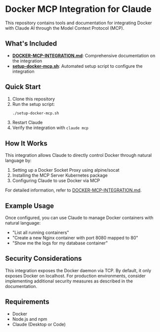 # Docker MCP Integration for Claude

This repository contains tools and documentation for integrating Docker with Claude AI through the Model Context Protocol (MCP).

## What's Included

- **[DOCKER-MCP-INTEGRATION.md](./DOCKER-MCP-INTEGRATION.md)**: Comprehensive documentation on the integration
- **[setup-docker-mcp.sh](./setup-docker-mcp.sh)**: Automated setup script to configure the integration

## Quick Start

1. Clone this repository
2. Run the setup script:
   ```bash
   ./setup-docker-mcp.sh
   ```
3. Restart Claude
4. Verify the integration with `claude mcp`

## How It Works

This integration allows Claude to directly control Docker through natural language by:

1. Setting up a Docker Socket Proxy using alpine/socat
2. Installing the MCP Server Kubernetes package
3. Configuring Claude to use Docker via MCP

For detailed information, refer to [DOCKER-MCP-INTEGRATION.md](./DOCKER-MCP-INTEGRATION.md).

## Example Usage

Once configured, you can use Claude to manage Docker containers with natural language:

- "List all running containers"
- "Create a new Nginx container with port 8080 mapped to 80"
- "Show me the logs for my database container"

## Security Considerations

This integration exposes the Docker daemon via TCP. By default, it only exposes Docker on localhost. For production environments, consider implementing additional security measures as described in the documentation.

## Requirements

- Docker
- Node.js and npm
- Claude (Desktop or Code)